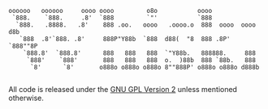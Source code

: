 ```
oooooo   oooooo     oooo oooo         o8o           oooo                 
 `888.    `888.     .8'  `888         `"'           `888                 
  `888.   .8888.   .8'    888 .oo.   oooo   .oooo.o  888  oooo  oooo d8b 
   `888  .8'`888. .8'     888P"Y88b  `888  d88(  "8  888 .8P'   `888""8P 
    `888.8'  `888.8'      888   888   888  `"Y88b.   888888.     888     
     `888'    `888'       888   888   888  o.  )88b  888 `88b.   888     
      `8'      `8'       o888o o888o o888o 8""888P' o888o o888o d888b    
               
```

All code is released under the [GNU GPL Version 2](https://www.gnu.org/licenses/gpl-2.0.html) unless mentioned otherwise.


